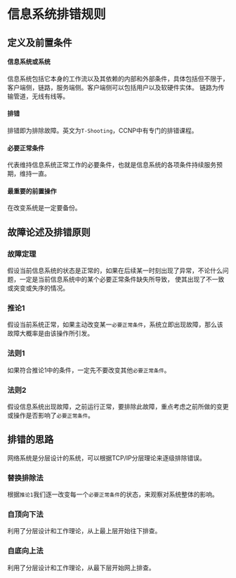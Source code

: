 # 信息系统排错规则

## 定义及前置条件
#### 信息系统或系统
信息系统包括它本身的工作流以及其依赖的内部和外部条件，具体包括但不限于，客户端侧，链路，服务端侧。客户端侧可以包括用户以及软硬件实体。
链路为传输管道，无线有线等。

#### 排错
排错即为排除故障。英文为`T-Shooting`，CCNP中有专门的排错课程。

#### 必要正常条件
代表维持信息系统正常工作的必要条件，也就是信息系统的各项条件持续服务预期，维持一直。

#### 最重要的前置操作
在改变系统是一定要备份。

## 故障论述及排错原则
### 故障定理
假设当前信息系统的状态是正常的，如果在后续某一时刻出现了异常，不论什么问题，一定是当前信息系统中的某个必要正常条件缺失所导致，
使其出现了不一致或突变或失序的情况。

### 推论1
假设当前系统正常，如果主动改变某一`必要正常条件`，系统立即出现故障，那么该故障大概率是由该操作所引发。

### 法则1
如果符合推论1中的条件，一定先不要改变其他`必要正常条件`。

### 法则2
假设信息系统出现故障，之前运行正常，要排除此故障，重点考虑之前所做的变更或操作是否影响了`必要正常条件`。


## 排错的思路
网络系统是分层设计的系统，可以根据TCP/IP分层理论来逐级排除错误。

### 替换排除法
根据`推论1`我们逐一改变每一个`必要正常条件`的状态，来观察对系统整体的影响。

### 自顶向下法
利用了分层设计和工作理论，从上最上层开始往下排查。

### 自底向上法
利用了分层设计和工作理论，从最下层开始网上排查。
